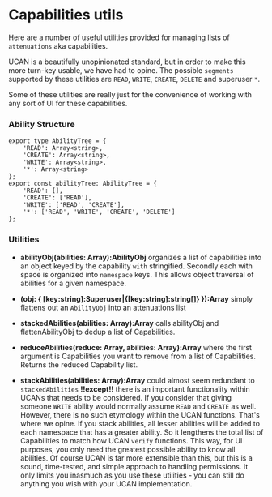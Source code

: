 # Capabilities utils

Here are a number of useful utilities provided for managing lists of `attenuations` aka capabilities. 

UCAN is a beautifully unopinionated standard, but in order to make this more turn-key usable, we have had to opine. The possible `segments` supported by these utilities are `READ`, `WRITE`, `CREATE`, `DELETE` and superuser `*`. 

Some of these utilities are really just for the convenience of working with any sort of UI for these capabilities. 

### Ability Structure

```
export type AbilityTree = {
    'READ': Array<string>,
    'CREATE': Array<string>,
    'WRITE': Array<string>,
    '*': Array<string>
};
export const abilityTree: AbilityTree = {
    'READ': [],
    'CREATE': ['READ'],
    'WRITE': ['READ', 'CREATE'],
    '*': ['READ', 'WRITE', 'CREATE', 'DELETE']
};
```

### Utilities
- **********abilityObj(abilities: Array<Capability>):AbilityObj********** organizes a list of capabilities into an object keyed by the capability `with` stringified. Secondly each with space is organized into `namespace` keys. This allows object traversal of abilities for a given namespace. 

- **********(obj: { [key:string]:Superuser|{[key:string]:string[]} }):Array<Capability>********** simply flattens out an `AbilityObj` into an attenuations list

- **********stackedAbilities(abilities: Array<Capability>):Array<Capability>********** calls abilityObj and flattenAbilityObj to dedup a list of Capabilities. 

- **********reduceAbilities(reduce: Array<Capability>, abilities: Array<Capability>):Array<Capability>********** where the first argument is Capabilities you want to remove from a list of Capabilities. Returns the reduced Capability list. 

- **********stackAbilities(abilities: Array<Capability>):Array<Capability>********** could almost seem redundant to `stackedAbilities` **!!except!!** there is an important functionality within UCANs that needs to be considered. If you consider that giving someone `WRITE` ability would normally assume `READ` and `CREATE` as well. However, there is no such etymology within the UCAN functions. That's where we opine. If you stack abilities, all lesser abilities will be added to each namespace that has a greater ability. So it lengthens the total list of Capabilities to match how UCAN `verify` functions. This way, for UI purposes, you only need the greatest possible ability to know all abilities. Of course UCAN is far more extensible than this, but this is a sound, time-tested, and simple approach to handling permissions. It only limits you inasmuch as you use these utilities - you can still do anything you wish with your UCAN implementation. 
